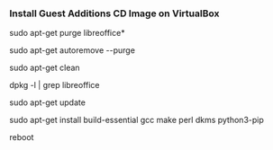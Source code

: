 ### Install Guest Additions CD Image on VirtualBox

sudo apt-get purge libreoffice*

sudo apt-get autoremove --purge

sudo apt-get clean

dpkg -l | grep libreoffice

sudo apt-get update

sudo apt-get install build-essential gcc make perl dkms python3-pip

reboot

